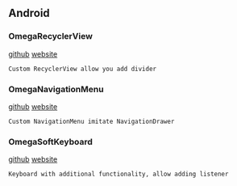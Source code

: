 ## Android

### OmegaRecyclerView
[github](https://github.com/Omega-R/OmegaRecyclerView) [website](https://omega-r.github.io/OmegaRecyclerView)
```
Custom RecyclerView allow you add divider
```

### OmegaNavigationMenu
[github](https://github.com/Omega-R/OmegaNavigationMenu) [website](https://omega-r.github.io/OmegaNavigationMenu)
```
Custom NavigationMenu imitate NavigationDrawer
```

### OmegaSoftKeyboard
[github](https://github.com/Omega-R/OmegaSoftKeyboard) [website](https://omega-r.github.io/OmegaSoftKeyboard)
```
Keyboard with additional functionality, allow adding listener
```
